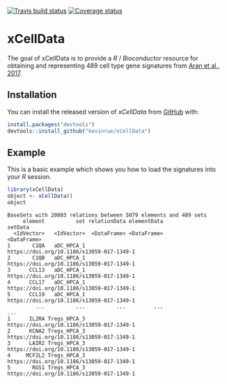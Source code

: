 [![Travis build status](https://travis-ci.org/kevinrue/xCellData.svg?branch=master)](https://travis-ci.org/kevinrue/xCellData)
[![Coverage status](https://codecov.io/gh/kevinrue/xCellData/branch/master/graph/badge.svg)](https://codecov.io/github/kevinrue/xCellData?branch=master)

# xCellData

The goal of xCellData is to provide a _R_ /
_Bioconductor_ resource for obtaining and representing 489 cell type gene signatures from [Aran et al., 2017][genomebiology_aran_add3].

## Installation

You can install the released version of _xCellData_ from [GitHub](https://github.com/kevinrue/xCellData) with:

``` r
install.packages("devtools")
devtools::install_github("kevinrue/xCellData")
```

## Example

This is a basic example which shows you how to load the signatures into your _R_ session.

``` r
library(xCellData)
object <- xCellData()
object
```

```
BaseSets with 20803 relations between 5079 elements and 489 sets
     element          set relationData elementData                                   setData
  <IdVector>   <IdVector>  <DataFrame> <DataFrame>                               <DataFrame>
1       C1QA   aDC_HPCA_1                          https://doi.org/10.1186/s13059-017-1349-1
2       C1QB   aDC_HPCA_1                          https://doi.org/10.1186/s13059-017-1349-1
3      CCL13   aDC_HPCA_1                          https://doi.org/10.1186/s13059-017-1349-1
4      CCL17   aDC_HPCA_1                          https://doi.org/10.1186/s13059-017-1349-1
5      CCL19   aDC_HPCA_1                          https://doi.org/10.1186/s13059-017-1349-1
         ...          ...          ...         ...                                       ...
1      IL2RA Tregs_HPCA_3                          https://doi.org/10.1186/s13059-017-1349-1
2      KCNA2 Tregs_HPCA_3                          https://doi.org/10.1186/s13059-017-1349-1
3      LAIR2 Tregs_HPCA_3                          https://doi.org/10.1186/s13059-017-1349-1
4     MCF2L2 Tregs_HPCA_3                          https://doi.org/10.1186/s13059-017-1349-1
5       RGS1 Tregs_HPCA_3                          https://doi.org/10.1186/s13059-017-1349-1
```

[genomebiology_aran_add3]: https://genomebiology.biomedcentral.com/articles/10.1186/s13059-017-1349-1
